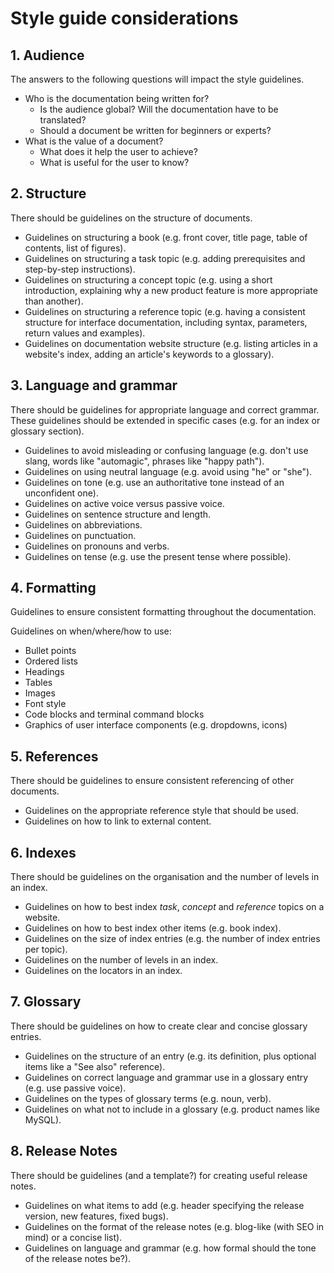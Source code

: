 # Style guide considerations

## 1. Audience

The answers to the following questions will impact the style guidelines.

- Who is the documentation being written for? 
  - Is the audience global? Will the documentation have to be translated? 
  - Should a document be written for beginners or experts?
- What is the value of a document? 
  - What does it help the user to achieve? 
  - What is useful for the user to know?
  
  
## 2. Structure

There should be guidelines on the structure of documents.

- Guidelines on structuring a book (e.g. front cover, title page, table of contents, list of figures).
- Guidelines on structuring a task topic (e.g. adding prerequisites and step-by-step instructions).
- Guidelines on structuring a concept topic (e.g. using a short introduction, explaining why a new product feature is more appropriate than another).
- Guidelines on structuring a reference topic (e.g. having a consistent structure for interface documentation, including syntax, parameters, return values and examples).
- Guidelines on documentation website structure (e.g. listing articles in a website's index, adding an article's keywords to a glossary).


## 3. Language and grammar

There should be guidelines for appropriate language and correct grammar. These guidelines should be extended in specific cases (e.g. for an index or glossary section).

- Guidelines to avoid misleading or confusing language (e.g. don't use slang, words like "automagic", phrases like "happy path").
- Guidelines on using neutral language (e.g. avoid using "he" or "she").
- Guidelines on tone (e.g. use an authoritative tone instead of an unconfident one).
- Guidelines on active voice versus passive voice.
- Guidelines on sentence structure and length.
- Guidelines on abbreviations.
- Guidelines on punctuation.
- Guidelines on pronouns and verbs.
- Guidelines on tense (e.g. use the present tense where possible).


## 4. Formatting

Guidelines to ensure consistent formatting throughout the documentation.

Guidelines on when/where/how to use:
- Bullet points
- Ordered lists
- Headings
- Tables
- Images
- Font style 
- Code blocks and terminal command blocks
- Graphics of user interface components (e.g. dropdowns, icons)


## 5. References

There should be guidelines to ensure consistent referencing of other documents.

- Guidelines on the appropriate reference style that should be used.
- Guidelines on how to link to external content.

## 6. Indexes

There should be guidelines on the organisation and the number of levels in an index.

- Guidelines on how to best index *task*, *concept* and *reference* topics on a website.
- Guidelines on how to best index other items (e.g. book index).
- Guidelines on the size of index entries (e.g. the number of index entries per topic).
- Guidelines on the number of levels in an index.
- Guidelines on the locators in an index.


## 7. Glossary

There should be guidelines on how to create clear and concise glossary entries.

- Guidelines on the structure of an entry (e.g. its definition, plus optional items like a "See also" reference).
- Guidelines on correct language and grammar use in a glossary entry (e.g. use passive voice).
- Guidelines on the types of glossary terms (e.g. noun, verb).
- Guidelines on what not to include in a glossary (e.g.  product names like MySQL).


## 8. Release Notes

There should be guidelines (and a template?) for creating useful release notes.

- Guidelines on what items to add (e.g. header specifying the release version, new features, fixed bugs).
- Guidelines on the format of the release notes (e.g. blog-like (with SEO in mind) or a concise list).
- Guidelines on language and grammar (e.g. how formal should the tone of the release notes be?).

